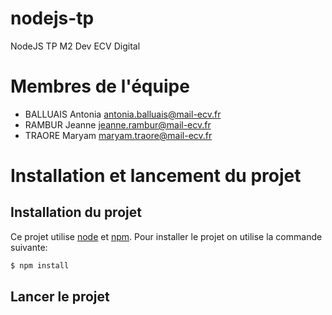 # nodejs-tp
NodeJS TP M2 Dev ECV Digital

# Membres de l'équipe
- BALLUAIS Antonia antonia.balluais@mail-ecv.fr
- RAMBUR Jeanne jeanne.rambur@mail-ecv.fr
- TRAORE Maryam maryam.traore@mail-ecv.fr

# Installation et lancement du projet

## Installation du projet

Ce projet utilise [node](http://nodejs.org) et [npm](https://npmjs.com). Pour installer le projet on utilise la commande suivante:

```sh
$ npm install
```

## Lancer le projet
